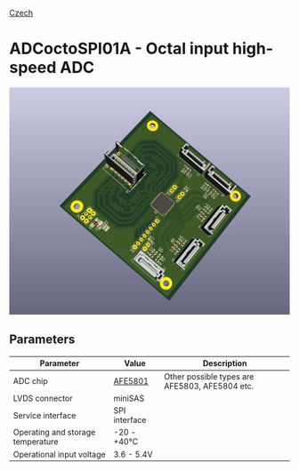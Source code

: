 [Czech](./README.cs.md)
<!--- module --->
# ADCoctoSPI01A - Octal input high-speed ADC

<!--- Emodule --->

<!--- subtitle --->
<!--- Esubtitle --->

![ADCoctoSPI01A](doc/src/img/ADCoctoSPI01A_render.png)

<!--- description --->

## Parameters

| Parameter | Value | Description |
|-----------|-------|-------------|
| ADC chip | [AFE5801](https://www.ti.com/product/AFE5801) | Other possible types are AFE5803, AFE5804 etc. |
| LVDS connector | miniSAS |  |
| Service interface | SPI interface |  |
| Operating and storage temperature | -20 - +40°C |  |
| Operational input voltage | 3.6 - 5.4V | |

<!--- Edescription --->
